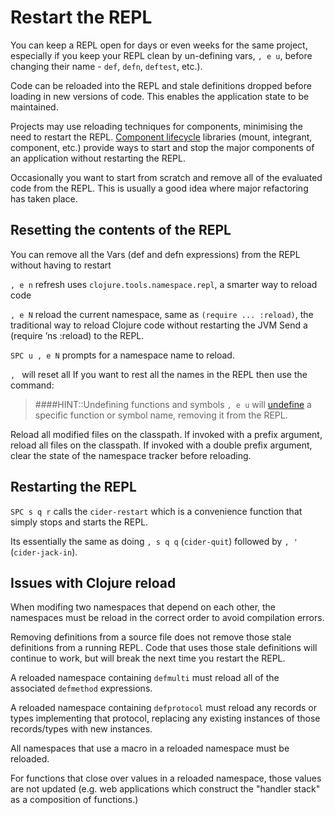 # Restart the REPL
You can keep a REPL open for days or even weeks for the same project, especially if you keep your REPL clean by un-defining vars, `, e u`, before changing their name - `def`, `defn`, `deftest`, etc.).

Code can be reloaded into the REPL and stale definitions dropped before loading in new versions of code.  This enables the application state to be maintained.

Projects may use reloading techniques for components, minimising the need to restart the REPL.  [Component lifecycle](component-lifecycle.md) libraries (mount, integrant, component, etc.) provide ways to start and stop the major components of an application without restarting the REPL.

Occasionally you want to start from scratch and remove all of the evaluated code from the REPL.  This is usually a good idea where major refactoring has taken place.


## Resetting the contents of the REPL
You can remove all the Vars (def and defn expressions) from the REPL without having to restart

`, e n` refresh uses `clojure.tools.namespace.repl`, a smarter way to reload code

`, e N` reload the current namespace, same as `(require ... :reload)`, the traditional way to reload Clojure code without restarting the JVM
Send a (require ’ns :reload) to the REPL.

`SPC u , e N` prompts for a namespace name to reload.

`, ` will reset all If you want to rest all the names in the REPL then use the command:

> ####HINT::Undefining functions and symbols
> `, e u` will [undefine](/evaluating-clojure/undefine.md) a specific function or symbol name, removing it from the REPL.


Reload all modified files on the classpath. If invoked with a prefix argument, reload all files on the classpath. If invoked with a double prefix argument, clear the state of the namespace tracker before reloading.


## Restarting the REPL
`SPC s q r` calls the `cider-restart` which is a convenience function that simply stops and starts the REPL.

Its essentially the same as doing `, s q q` (`cider-quit`) followed by `, '` (`cider-jack-in`).


## Issues with Clojure reload
When modifing two namespaces that depend on each other, the namespaces must be reload in the correct order to avoid compilation errors.

Removing definitions from a source file does not remove those stale definitions from a running REPL.  Code that uses those stale definitions will continue to work, but will break the next time you restart the REPL.

A reloaded namespace containing `defmulti` must reload all of the associated `defmethod` expressions.

A reloaded namespace containing `defprotocol` must reload any records or types implementing that protocol,  replacing any existing instances of those records/types with new instances.

All namespaces that use a macro in a reloaded namespace must be reloaded.

For functions that close over values in a reloaded namespace, those values are not updated (e.g. web applications which construct the "handler stack" as a composition of functions.)
